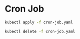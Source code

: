 # Cron Job

```bash
kubectl apply -f cron-job.yaml
```

```bash
kubectl delete -f cron-job.yaml
```
